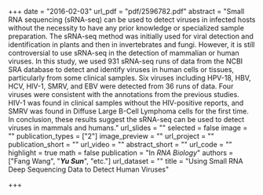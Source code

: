 +++
date = "2016-02-03"
url_pdf = "pdf/2596782.pdf"
abstract = "Small RNA sequencing (sRNA-seq) can be used to detect viruses in infected hosts without the necessity to have any prior knowledge or specialized sample preparation. The sRNA-seq method was initially used for viral detection and identification in plants and then in invertebrates and fungi. However, it is still controversial to use sRNA-seq in the detection of mammalian or human viruses. In this study, we used 931 sRNA-seq runs of data from the NCBI SRA database to detect and identify viruses in human cells or tissues, particularly from some clinical samples. Six viruses including HPV-18, HBV, HCV, HIV-1, SMRV, and EBV were detected from 36 runs of data. Four viruses were consistent with the annotations from the previous studies. HIV-1 was found in clinical samples without the HIV-positive reports, and SMRV was found in Diffuse Large B-Cell Lymphoma cells for the first time. In conclusion, these results suggest the sRNA-seq can be used to detect viruses in mammals and humans."
url_slides = ""
selected = false
image = ""
publication_types = ["2"]
image_preview = ""
url_project = ""
publication_short = ""
url_video = ""
abstract_short = ""
url_code = ""
highlight = true
math = false
publication = "In *RNA Biology*"
authors = ["Fang Wang", "***Yu Sun***", "etc."]
url_dataset = ""
title = "Using Small RNA Deep Sequencing Data to Detect Human Viruses"

+++

